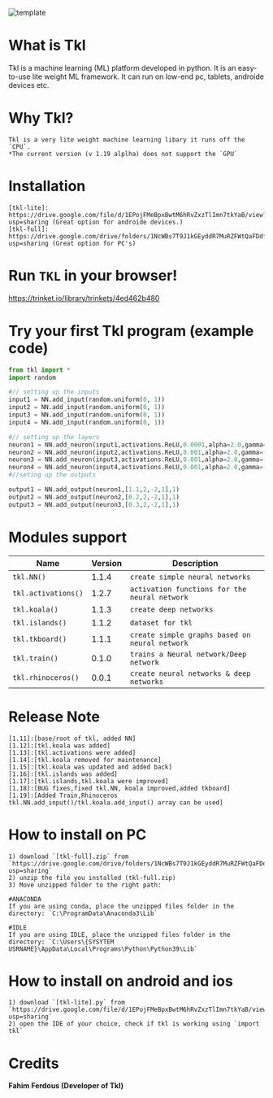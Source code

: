![template](https://user-images.githubusercontent.com/79488582/120871148-de31ac00-c568-11eb-91ee-d9a8690f8af7.png)


# What is Tkl
Tkl is a machine learning (ML) platform developed in python. It is an easy-to-use lite weight ML framework. It can run on low-end pc, tablets, androide devices etc.

# Why Tkl?
```
Tkl is a very lite weight machine learning libary it runs off the `CPU`. 
*The current version (v 1.19 alplha) does not support the `GPU`
```

# Installation
```
[tkl-lite]: https://drive.google.com/file/d/1EPojFMeBpxBwtM6hRvZxzTlImn7tkYaB/view?usp=sharing (Great option for androide devices.)
[tkl-full]: https://drive.google.com/drive/folders/1NcWBs7T9J1kGEyddR7MuRZFWtQaFDdfl?usp=sharing (Great option for PC's)
```

# Run `TKL` in your browser!
https://trinket.io/library/trinkets/4ed462b480

# Try your first Tkl program (example code)
```python
from tkl import *
import random

#// setting up the inputs
input1 = NN.add_input(random.uniform(0, 1))
input2 = NN.add_input(random.uniform(0, 1))
input3 = NN.add_input(random.uniform(0, 1))
input4 = NN.add_input(random.uniform(0, 1))

#// setting up the layers  
neuron1 = NN.add_neuron(input1,activations.ReLU,0.0001,alpha=2.0,gamma=-1.2)
neuron2 = NN.add_neuron(input2,activations.ReLU,0.001,alpha=2.0,gamma=-1.2)
neuron3 = NN.add_neuron(input3,activations.ReLU,0.001,alpha=2.0,gamma=-1.2)
neuron4 = NN.add_neuron(input4,activations.ReLU,0.001,alpha=2.0,gamma=-1.2)
#//seting up the outputs

output1 = NN.add_output(neuron1,[1.1,2,-2,1],1)
output2 = NN.add_output(neuron2,[0.2,2,-2,1],1)
output3 = NN.add_output(neuron3,[0.3,2,-2,1],1)

```
# Modules support
|  Name | Version | Description |
| ------------- | ------------- | ------------- |
| `tkl.NN()`  |1.1.4|   `create simple neural networks`|
| `tkl.activations()` |1.2.7| `activation functions for the neural network` |
| `tkl.koala()`  |1.1.3|   `create deep networks `|
| `tkl.islands()` |1.1.2|   `dataset for tkl`|
| `tkl.tkboard()`  |1.1.1|   `create simple graphs based on neural network`|
| `tkl.train()`  |0.1.0|   `trains a Neural network/Deep network`|
| `tkl.rhinoceros()`  |0.0.1|   `create neural networks & deep networks`|

# Release Note
```
[1.11]:[base/root of tkl, added NN]
[1.12]:[tkl.koala was added]
[1.13]:[tkl.activations were added]
[1.14]:[tkl.koala removed for maintenance]
[1.15]:[tkl.koala was updated and added back]
[1.16]:[tkl.islands was added]
[1.17]:[tkl.islands,tkl.koala were improved]
[1.18]:[BUG fixes,fixed tkl.NN, koala improved,added tkboard]
[1.19]:[Added Train,Rhinoceros tkl.NN.add_input()/tkl.koala.add_input() array can be used]
```

# How to install on PC
```
1) download `[tkl-full].zip` from `https://drive.google.com/drive/folders/1NcWBs7T9J1kGEyddR7MuRZFWtQaFDdfl?usp=sharing`
2) unzip the file you installed (tkl-full.zip)
3) Move unzipped folder to the right path:

#ANACONDA
If you are using conda, place the unzipped files folder in the directory: `C:\ProgramData\Anaconda3\Lib`

#IDLE
If you are using IDLE, place the unzipped files folder in the directory: `C:\Users\{SYSYTEM USRNAME}\AppData\Local\Programs\Python\Python39\Lib`

```

# How to install on android and ios
```
1) download `[tkl-lite].py` from `https://drive.google.com/file/d/1EPojFMeBpxBwtM6hRvZxzTlImn7tkYaB/view?usp=sharing`
2) open the IDE of your choice, check if tkl is working using `import tkl`
```

# Credits
**Fahim Ferdous (Developer of Tkl)**
